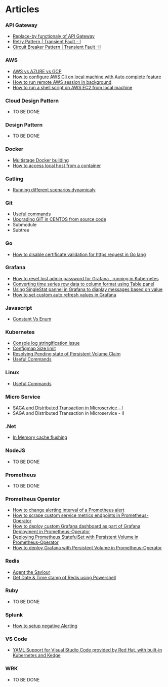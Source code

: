# Articles

### API Gateway  
* [Replace-by functionaly of API Gateway](ApiGateway/Art-1/apigateway_replaceby_functionality.md)
* [Retry Pattern | Transient Fault - I](ApiGateway/Art-2/TransientFault-I.md)
* [Circuit Breaker Pattern | Transient Fault -II](ApiGateway/Art-3/TransientFault-II.md)

### AWS
* [AWS vs AZURE vs GCP](AWS/Art-1/aws_azure_gcp.md)
* [How to configure AWS Cli on local machine with Auto complete feature](AWS/Art-2/local_awscli_configure.md)
* [How to run remote AWS session in background](AWS/Art-3/remote_aws_session_background.md)
* [How to run a shell script on AWS EC2 from local machine](AWS/Art-4/run_shellscript_aws_ec2_local.md)

### Cloud Design Pattern
* TO BE DONE

### Design Pattern
* TO BE DONE

### Docker
* [Multistage Docker building](Docker/Art-1/multi_stage_build.md)
* [How to access local host from a container](Docker/Art-2/access_localhost.md)

### Gatling
* [Running different scenarios dynamicaly](Gatling/Art-1/dynamic_scenarios.md)

### Git
* [Useful commands](Git/Art-1/useful_commands.md)
* [Upgrading GIT in CENTOS from source code](Git/Art-2/upgrade_git_in_centos.md)
* Submodule
* Subtree

### Go
* [How to disable certificate validation for https request in Go lang](Go/Art-1/disable_https_cert_validation.md)

### Grafana
* [How to reset lost admin password for Grafana , running in Kubernetes](Grafana/Art-1/reset_admin_pwd.md)
* [Converting time series row data to column format using Table panel](Grafana/Art-2/timeseries_row_to_column.md)
* [Using SingleStat pannel in Grafana to diaplay messages based on value](Grafana/Art-3/singlestat_panel.md)
* [How to set custom auto refresh values in Grafana](Grafana/Art-4/auto_refresh_grafana.md)

### Javascript
* [Constant Vs Enum](JavaScript/Art-1/const_vs_enum.md)

### Kubernetes
* [Console log stringification issue](Kubernetes/Art-1/console_log_strigification_issue.md)
* [Configmap Size limit](Kubernetes/Art-2/configmap_size_limit.md)
* [Resolving Pending state of Persistent Volume Claim](Kubernetes/Art-3/pending_state_pvc.md)
* [Useful Commands](Kubernetes/Art-4/useful_commands.md)


### Linux
* [Useful Commands](Linux/Art-1/useful_commands.md)

### Micro Service
* [SAGA and Distributed Transaction in Microservice - I](Microservice/Art-1/saga_pattern1.md)
* SAGA and Distributed Transaction in Microservice - II

### .Net
* [In Memory cache flushing](DotNet/Art-1/inmemory_cache_flushing.md)

### NodeJS
* TO BE DONE

### Prometheus 
* TO BE DONE

### Prometheus Operator
* [How to change alerting interval of a Prometheus alert](PrometheusOperator/Art-1/change_alert_interval.md)
* [How to scrape custom service metrics endpoints in Prometheus-Operator](PrometheusOperator/Art-2/scrape_custom_endpoint.md)
* [How to deploy custom Grafana dashboard as part of Grafana Deployment in Prometheus-Operator](PrometheusOperator/Art-3/deploy_custom_grafana_dashboard.md)
* [Deploying Prometheus StatefulSet with Persistent Volume in Prometheus-Operator](PrometheusOperator/Art-4/deploy_pss_with_pv.md)
* [How to deploy Grafana with Persistent Volume in Prometheus-Operator](PrometheusOperator/Art-5/deploy_grafana_with_pv.md)

### Redis
* [Agent the Saviour](Redis/Art-1/Agent_the_Saviour.md)
* [Get Date & Time stamp of Redis using Powershell](Redis/Art-2/redis_datetime_powershell.md)


### Ruby
* TO BE DONE

### Splunk
* [How to setup negative Alerting](Splunk/Art-1/negative_alerting.md)

### VS Code
* [YAML Support for Visual Studio Code provided by Red Hat, with built-in Kubernetes and Kedge](VSCode/Art-1/yaml_support.md)

### WRK
* TO BE DONE
